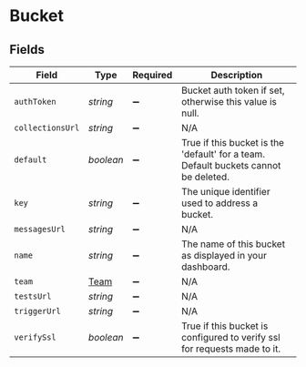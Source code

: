 # Bucket


## Fields

| Field                                                                               | Type                                                                                | Required                                                                            | Description                                                                         |
| ----------------------------------------------------------------------------------- | ----------------------------------------------------------------------------------- | ----------------------------------------------------------------------------------- | ----------------------------------------------------------------------------------- |
| `authToken`                                                                         | *string*                                                                            | :heavy_minus_sign:                                                                  | Bucket auth token if set, otherwise this value is null.                             |
| `collectionsUrl`                                                                    | *string*                                                                            | :heavy_minus_sign:                                                                  | N/A                                                                                 |
| `default`                                                                           | *boolean*                                                                           | :heavy_minus_sign:                                                                  | True if this bucket is the 'default' for a team. Default buckets cannot be deleted. |
| `key`                                                                               | *string*                                                                            | :heavy_minus_sign:                                                                  | The unique identifier used to address a bucket.                                     |
| `messagesUrl`                                                                       | *string*                                                                            | :heavy_minus_sign:                                                                  | N/A                                                                                 |
| `name`                                                                              | *string*                                                                            | :heavy_minus_sign:                                                                  | The name of this bucket as displayed in your dashboard.                             |
| `team`                                                                              | [Team](../../models/shared/team.md)                                                 | :heavy_minus_sign:                                                                  | N/A                                                                                 |
| `testsUrl`                                                                          | *string*                                                                            | :heavy_minus_sign:                                                                  | N/A                                                                                 |
| `triggerUrl`                                                                        | *string*                                                                            | :heavy_minus_sign:                                                                  | N/A                                                                                 |
| `verifySsl`                                                                         | *boolean*                                                                           | :heavy_minus_sign:                                                                  | True if this bucket is configured to verify ssl for requests made to it.            |